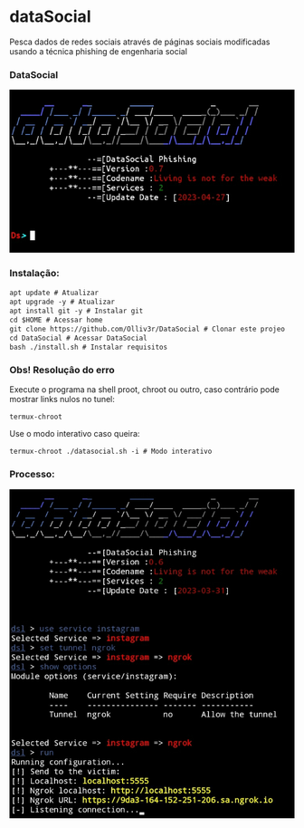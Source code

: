 # dataSocial
Pesca dados de redes sociais através de páginas sociais modificadas usando a técnica phishing de engenharia social

### DataSocial
![main](https://github.com/Olliv3r/DataSocial/blob/main/media/modeInteractive.jpg)

### Instalação:
```
apt update # Atualizar
apt upgrade -y # Atualizar
apt install git -y # Instalar git
cd $HOME # Acessar home
git clone https://github.com/Olliv3r/DataSocial # Clonar este projeo
cd DataSocial # Acessar DataSocial
bash ./install.sh # Instalar requisitos
```

### Obs! Resoluçâo do erro
Execute o programa na shell proot, chroot ou outro, caso contrário pode mostrar links nulos no tunel:
```
termux-chroot
```
Use o modo interativo caso queira:
```
termux-chroot ./datasocial.sh -i # Modo interativo
```
### Processo:
![main](https://github.com/Olliv3r/DataSocial/blob/main/media/process.jpg)
